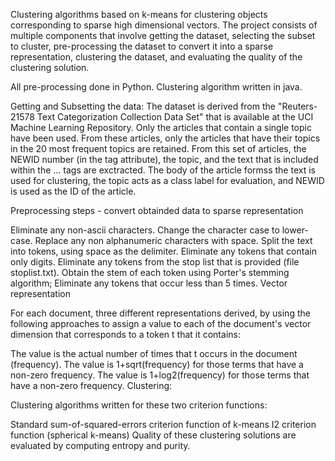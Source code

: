 Clustering algorithms based on k-means for clustering objects corresponding to sparse high dimensional vectors. The project consists of multiple components that involve getting the dataset, selecting the subset to cluster, pre-processing the dataset to convert it into a sparse representation, clustering the dataset, and evaluating the quality of the clustering solution.

All pre-processing done in Python. Clustering algorithm written in java.

Getting and Subsetting the data: The dataset is derived from the "Reuters-21578 Text Categorization Collection Data Set" that is available at the UCI Machine Learning Repository. Only the articles that contain a single topic have been used. From these articles, only the articles that have their topics in the 20 most frequent topics are retained. From this set of articles, the NEWID number (in the tag attribute), the topic, and the text that is included within the ... tags are exctracted.
The body of the article formss the text is used for clustering, the topic acts as a class label for evaluation, and NEWID is used as the ID of the article.

Preprocessing steps - convert obtainded data to sparse representation

Eliminate any non-ascii characters.
Change the character case to lower-case.
Replace any non alphanumeric characters with space.
Split the text into tokens, using space as the delimiter.
Eliminate any tokens that contain only digits.
Eliminate any tokens from the stop list that is provided (file stoplist.txt).
Obtain the stem of each token using Porter's stemming algorithm;
Eliminate any tokens that occur less than 5 times.
Vector representation

For each document, three different representations derived, by using the following approaches to assign a value to each of the document's vector dimension that corresponds to a token t that it contains:

The value is the actual number of times that t occurs in the document (frequency).
The value is 1+sqrt(frequency) for those terms that have a non-zero frequency.
The value is 1+log2(frequency) for those terms that have a non-zero frequency.
Clustering:

Clustering algorithms written for these two criterion functions:

Standard sum-of-squared-errors criterion function of k-means
I2 criterion function (spherical k-means)
Quality of these clustering solutions are evaluated by computing entropy and purity.
